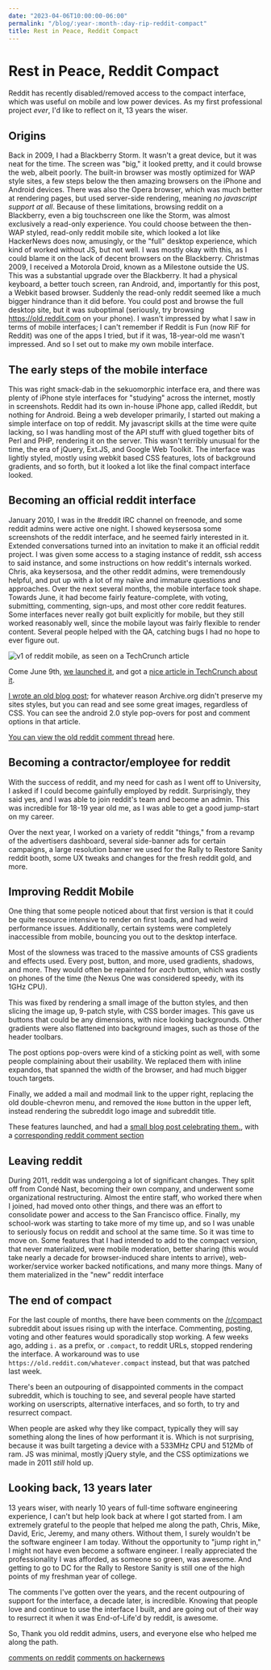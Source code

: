 ```yaml
---
date: "2023-04-06T10:00:00-06:00"
permalink: "/blog/:year-:month-:day-rip-reddit-compact"
title: Rest in Peace, Reddit Compact
---
```


# Rest in Peace, Reddit Compact

Reddit has recently disabled/removed access to the compact interface, which was useful on mobile and low power devices. As my first professional project _ever_, I'd like to reflect on it, 13 years the wiser.

## Origins

Back in 2009, I had a Blackberry Storm. It wasn't a great device, but it was neat for the time. The screen was "big," it looked pretty, and it could browse the web, albeit poorly. The built-in browser was mostly optimized for WAP style sites, a few steps below the then amazing browsers on the iPhone and Android devices. There was also the Opera browser, which was much better at rendering pages, but used server-side rendering, meaning _no javascript support at all_. Because of these limitations, browsing reddit on a Blackberry, even a big touchscreen one like the Storm, was almost exclusively a read-only experience. You could choose between the then-WAP styled, read-only reddit mobile site, which looked a lot like HackerNews does now, amusingly, or the "full" desktop experience, which kind of worked without JS, but not well. I was mostly okay with this, as I could blame it on the lack of decent browsers on the Blackberry.
Christmas 2009, I received a Motorola Droid, known as a Milestone outside the US. This was a substantial upgrade over the Blackberry. It had a physical keyboard, a better touch screen, ran Android, and, importantly for this post, a Webkit based browser. Suddenly the read-only reddit seemed like a much bigger hindrance than it did before. You could post and browse the full desktop site, but it was suboptimal (seriously, try browsing https://old.reddit.com on your phone). I wasn't impressed by what I saw in terms of mobile interfaces; I can't remember if Reddit is Fun (now RiF for Reddit) was one of the apps I tried, but if it was, 18-year-old me wasn't impressed. And so I set out to make my own mobile interface.

## The early steps of the mobile interface

This was right smack-dab in the sekuomorphic interface era, and there was plenty of iPhone style interfaces for "studying" across the internet, mostly in screenshots. Reddit had its own in-house iPhone app, called iReddit, but nothing for Android. Being a web developer primarily, I started out making a simple interface on top of reddit. My javascript skills at the time were quite lacking, so I was handling most of the API stuff with glued together bits of Perl and PHP, rendering it on the server. This wasn't terribly unusual for the time, the era of jQuery, Ext.JS, and Google Web Toolkit. The interface was lightly styled, mostly using webkit based CSS features, lots of background gradients, and so forth, but it looked a lot like the final compact interface looked.

## Becoming an official reddit interface

January 2010, I was in the #reddit IRC channel on freenode, and some reddit admins were active one night. I showed keysersosa some screenshots of the reddit interface, and he seemed fairly interested in it. Extended conversations turned into an invitation to make it an official reddit project. I was given some access to a staging instance of reddit, ssh access to said instance, and some instructions on how reddit's internals worked. Chris, aka keysersosa, and the other reddit admins, were tremendously helpful, and put up with a lot of my naïve and immature questions and approaches. Over the next several months, the mobile interface took shape. Towards June, it had become fairly feature-complete, with voting, submitting, commenting, sign-ups, and most other core reddit features. Some interfaces never really got built explicitly for mobile, but they still worked reasonably well, since the mobile layout was fairly flexible to render content. Several people helped with the QA, catching bugs I had no hope to ever figure out.

![v1 of reddit mobile, as seen on a TechCrunch article](/postimages/reddit-mobile-tc.jpg)

Come June 9th, [we launched it](https://web.archive.org/web/20100612133310/http://blog.reddit.com/2010/06/better-mobile-reddit-for-all.html), and got a [nice article in TechCrunch about it](https://techcrunch.com/2010/06/09/reddit-mobile).

[I wrote an old blog post](https://web.archive.org/web/20100614000623/http://paradoxdgn.com/post/the-design-process-for-reddit-mobile); for whatever reason Archive.org didn't preserve my sites styles, but you can read and see some great images, regardless of CSS. You can see the android 2.0 style pop-overs for post and comment options in that article.

[You can view the old reddit comment thread](https://www.reddit.com/r/announcements/comments/cd9ju/weve_revamped_reddits_mobile_site_let_us_know/) here.

## Becoming a contractor/employee for reddit

With the success of reddit, and my need for cash as I went off to University, I asked if I could become gainfully employed by reddit. Surprisingly, they said yes, and I was able to join reddit's team and become an admin. This was incredible for 18-19 year old me, as I was able to get a good jump-start on my career.

Over the next year, I worked on a variety of reddit "things," from a revamp of the advertisers dashboard, several side-banner ads for certain campaigns, a large resolution banner we used for the Rally to Restore Sanity reddit booth, some UX tweaks and changes for the fresh reddit gold, and more.

## Improving Reddit Mobile

One thing that some people noticed about that first version is that it could be quite resource intensive to render on first loads, and had weird performance issues. Additionally, certain systems were completely inaccessible from mobile, bouncing you out to the desktop interface.

Most of the slowness was traced to the massive amounts of CSS gradients and effects used. Every post, button, and more, used gradients, shadows, and more. They would often be repainted for _each_ button, which was costly on phones of the time (the Nexus One was considered speedy, with its 1GHz CPU).

This was fixed by rendering a small image of the button styles, and then slicing the image up, 9-patch style, with CSS border images. This gave us buttons that could be any dimensions, with nice looking backgrounds. Other gradients were also flattened into background images, such as those of the header toolbars.

The post options pop-overs were kind of a sticking point as well, with some people complaining about their usability. We replaced them with inline expandos, that spanned the width of the browser, and had much bigger touch targets.

Finally, we added a mail and modmail link to the upper right, replacing the old double-chevron menu, and removed the `Home` button in the upper left, instead rendering the subreddit logo image and subreddit title.

These features launched, and had a [small blog post celebrating them.](https://web.archive.org/web/20110724041754/http://blog.reddit.com/2011/07/next-generation-of-reddit-mobile.html), with a [corresponding reddit comment section](https://www.reddit.com/r/blog/comments/iw1kz/the_next_generation_of_reddit_mobile/)

## Leaving reddit

During 2011, reddit was undergoing a lot of significant changes. They split off from Condé Nast, becoming their own company, and underwent some organizational restructuring. Almost the entire staff, who worked there when I joined, had moved onto other things, and there was an effort to consolidate power and access to the San Francisco office. Finally, my school-work was starting to take more of my time up, and so I was unable to seriously focus on reddit and school at the same time. So it was time to move on. Some features that I had intended to add to the compact version, that never materialized, were mobile moderation, better sharing (this would take nearly a decade for browser-induced share intents to arrive), web-worker/service worker backed notifications, and many more things. Many of them materialized in the "new" reddit interface

## The end of compact

For the last couple of months, there have been comments on the [/r/compact](https://www.reddit.com/r/compact) subreddit about issues rising up with the interface. Commenting, posting, voting and other features would sporadically stop working. A few weeks ago, adding `i.` as a prefix, or `.compact`, to reddit URLs, stopped rendering the interface. A workaround was to use `https://old.reddit.com/whatever.compact` instead, but that was patched last week.

There's been an outpouring of disappointed comments in the compact subreddit, which is touching to see, and several people have started working on userscripts, alternative interfaces, and so forth, to try and resurrect compact.

When people are asked why they like compact, typically they will say something along the lines of how performant it is. Which is not surprising, because it was built targeting a device with a 533MHz CPU and 512Mb of ram. JS was minimal, mostly jQuery style, and the CSS optimizations we made in 2011 _still_ hold up.

## Looking back, 13 years later

13 years wiser, with nearly 10 years of full-time software engineering experience, I can't but help look back at where I got started from. I am extremely grateful to the people that helped me along the path, Chris, Mike, David, Eric, Jeremy, and many others. Without them, I surely wouldn't be the software engineer I am today. Without the opportunity to "jump right in," I might not have even become a software engineer. I really appreciated the professionality I was afforded, as someone so green, was awesome. And getting to go to DC for the Rally to Restore Sanity is still one of the high points of my freshman year of college.

The comments I've gotten over the years, and the recent outpouring of support for the interface, a decade later, is incredible. Knowing that people love and continue to use the interface I built, and are going out of their way to resurrect it when it was End-of-Life'd by reddit, is awesome.

So, Thank you old reddit admins, users, and everyone else who helped me along the path.

[comments on reddit](https://www.reddit.com/r/programming/comments/12dpmq6/rest_in_peace_reddit_compact/) [comments on hackernews](https://news.ycombinator.com/item?id=35470777)
